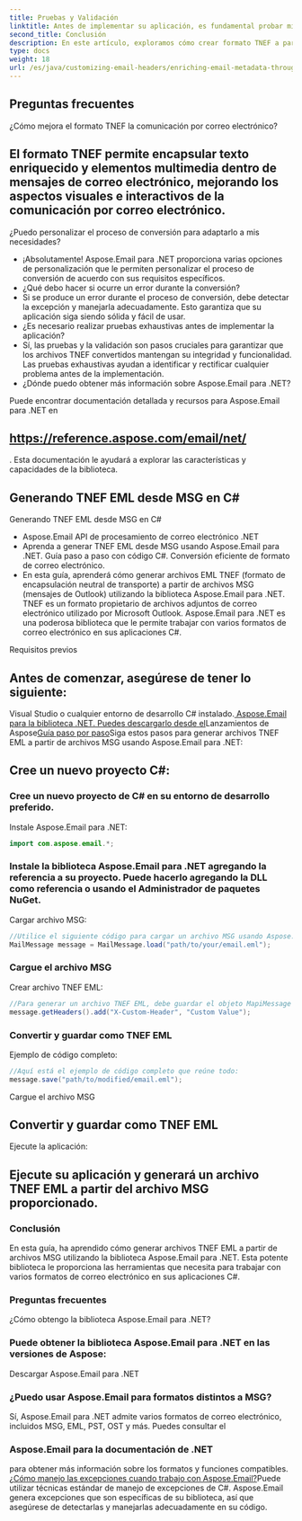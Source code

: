 ```yaml
---
title: Pruebas y Validación
linktitle: Antes de implementar su aplicación, es fundamental probar minuciosamente el proceso de conversión y validar los archivos TNEF resultantes. Este paso garantiza que los archivos convertidos conserven su integridad y funcionalidad.
second_title: Conclusión
description: En este artículo, exploramos cómo crear formato TNEF a partir de archivos MSG usando Aspose.Email para .NET. Aprendimos sobre la importancia del formato TNEF, analizamos las capacidades de Aspose.Email para .NET y recorrimos paso a paso el proceso de conversión de archivos MSG al formato TNEF.
type: docs
weight: 18
url: /es/java/customizing-email-headers/enriching-email-metadata-through-headers/
---
```


## Preguntas frecuentes

¿Cómo mejora el formato TNEF la comunicación por correo electrónico?

## El formato TNEF permite encapsular texto enriquecido y elementos multimedia dentro de mensajes de correo electrónico, mejorando los aspectos visuales e interactivos de la comunicación por correo electrónico.

¿Puedo personalizar el proceso de conversión para adaptarlo a mis necesidades?

- ¡Absolutamente! Aspose.Email para .NET proporciona varias opciones de personalización que le permiten personalizar el proceso de conversión de acuerdo con sus requisitos específicos.
- ¿Qué debo hacer si ocurre un error durante la conversión?
- Si se produce un error durante el proceso de conversión, debe detectar la excepción y manejarla adecuadamente. Esto garantiza que su aplicación siga siendo sólida y fácil de usar.
- ¿Es necesario realizar pruebas exhaustivas antes de implementar la aplicación?
- Sí, las pruebas y la validación son pasos cruciales para garantizar que los archivos TNEF convertidos mantengan su integridad y funcionalidad. Las pruebas exhaustivas ayudan a identificar y rectificar cualquier problema antes de la implementación.
- ¿Dónde puedo obtener más información sobre Aspose.Email para .NET?

Puede encontrar documentación detallada y recursos para Aspose.Email para .NET en

## https://reference.aspose.com/email/net/

. Esta documentación le ayudará a explorar las características y capacidades de la biblioteca.

##  Generando TNEF EML desde MSG en C#

 Generando TNEF EML desde MSG en C#

-  Aspose.Email API de procesamiento de correo electrónico .NET
-  Aprenda a generar TNEF EML desde MSG usando Aspose.Email para .NET. Guía paso a paso con código C#. Conversión eficiente de formato de correo electrónico.
- En esta guía, aprenderá cómo generar archivos EML TNEF (formato de encapsulación neutral de transporte) a partir de archivos MSG (mensajes de Outlook) utilizando la biblioteca Aspose.Email para .NET. TNEF es un formato propietario de archivos adjuntos de correo electrónico utilizado por Microsoft Outlook. Aspose.Email para .NET es una poderosa biblioteca que le permite trabajar con varios formatos de correo electrónico en sus aplicaciones C#.

Requisitos previos

## Antes de comenzar, asegúrese de tener lo siguiente:

Visual Studio o cualquier entorno de desarrollo C# instalado.[ Aspose.Email para la biblioteca .NET. Puedes descargarlo desde el](https://releases.aspose.com/email/java/)Lanzamientos de Aspose[Guía paso por paso](https://reference.aspose.com/email/java/)Siga estos pasos para generar archivos TNEF EML a partir de archivos MSG usando Aspose.Email para .NET:

## Cree un nuevo proyecto C#:

### Cree un nuevo proyecto de C# en su entorno de desarrollo preferido.

Instale Aspose.Email para .NET:

```java
import com.aspose.email.*;
```

### Instale la biblioteca Aspose.Email para .NET agregando la referencia a su proyecto. Puede hacerlo agregando la DLL como referencia o usando el Administrador de paquetes NuGet.

Cargar archivo MSG:

```java
//Utilice el siguiente código para cargar un archivo MSG usando Aspose.Email:
MailMessage message = MailMessage.load("path/to/your/email.eml");
```

###  Cargue el archivo MSG

Crear archivo TNEF EML:

```java
//Para generar un archivo TNEF EML, debe guardar el objeto MapiMessage en formato EML. El formato TNEF se generará automáticamente:
message.getHeaders().add("X-Custom-Header", "Custom Value");
```

###  Convertir y guardar como TNEF EML

Ejemplo de código completo:

```java
//Aquí está el ejemplo de código completo que reúne todo:
message.save("path/to/modified/email.eml");
```

 Cargue el archivo MSG

##  Convertir y guardar como TNEF EML

Ejecute la aplicación:

## Ejecute su aplicación y generará un archivo TNEF EML a partir del archivo MSG proporcionado.

### Conclusión

En esta guía, ha aprendido cómo generar archivos TNEF EML a partir de archivos MSG utilizando la biblioteca Aspose.Email para .NET. Esta potente biblioteca le proporciona las herramientas que necesita para trabajar con varios formatos de correo electrónico en sus aplicaciones C#.

### Preguntas frecuentes

¿Cómo obtengo la biblioteca Aspose.Email para .NET?

###  Puede obtener la biblioteca Aspose.Email para .NET en las versiones de Aspose:

Descargar Aspose.Email para .NET

### ¿Puedo usar Aspose.Email para formatos distintos a MSG?

 Sí, Aspose.Email para .NET admite varios formatos de correo electrónico, incluidos MSG, EML, PST, OST y más. Puedes consultar el

### Aspose.Email para la documentación de .NET

 para obtener más información sobre los formatos y funciones compatibles.[¿Cómo manejo las excepciones cuando trabajo con Aspose.Email?](https://reference.aspose.com/email/java/)Puede utilizar técnicas estándar de manejo de excepciones de C#. Aspose.Email genera excepciones que son específicas de su biblioteca, así que asegúrese de detectarlas y manejarlas adecuadamente en su código.